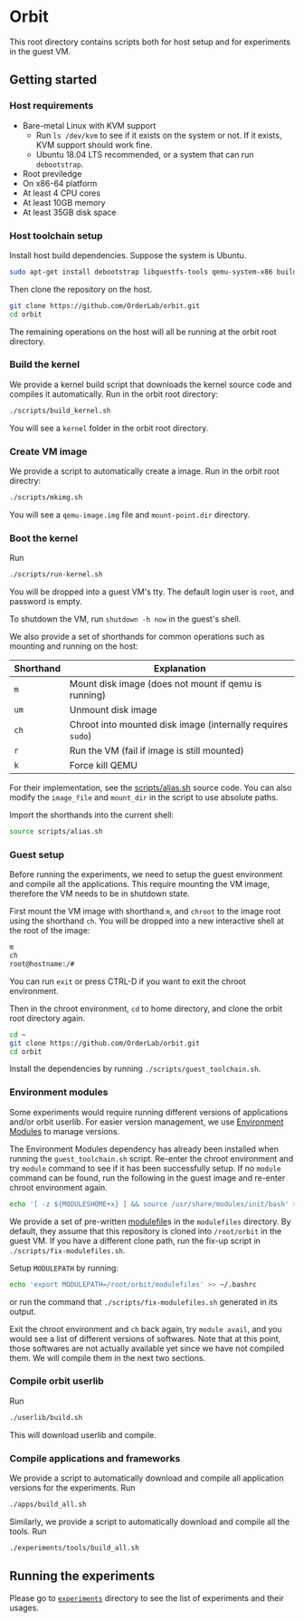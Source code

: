 # Orbit

This root directory contains scripts both for host setup and for experiments in the guest VM.

## Getting started

### Host requirements

- Bare-metal Linux with KVM support
  - Run `ls /dev/kvm` to see if it exists on the system or not. If it exists, KVM support should work fine.
  - Ubuntu 18.04 LTS recommended, or a system that can run `debootstrap`.
- Root previledge
- On x86-64 platform
- At least 4 CPU cores
- At least 10GB memory
- At least 35GB disk space

### Host toolchain setup

Install host build dependencies. Suppose the system is Ubuntu.

```bash
sudo apt-get install debootstrap libguestfs-tools qemu-system-x86 build-essentials
```

Then clone the repository on the host.

```bash
git clone https://github.com/OrderLab/orbit.git
cd orbit
```

The remaining operations on the host will all be running at the orbit root directory.

### Build the kernel

We provide a kernel build script that downloads the kernel source code and compiles it automatically. Run in the orbit root directory:
```bash
./scripts/build_kernel.sh
```

You will see a `kernel` folder in the orbit root directory.

### Create VM image

We provide a script to automatically create a image. Run in the orbit root directry:
```bash
./scripts/mkimg.sh
```

You will see a `qemu-image.img` file and `mount-point.dir` directory.

### Boot the kernel

Run
```bash
./scripts/run-kernel.sh
```

You will be dropped into a guest VM's tty. The default login user is `root`, and password is empty.

To shutdown the VM, run `shutdown -h now` in the guest's shell.

We also provide a set of shorthands for common operations such as mounting and running on the host:

| Shorthand | Explanation |
| ---- | ---- |
| `m`  | Mount disk image (does not mount if qemu is running) |
| `um` | Unmount disk image |
| `ch` | Chroot into mounted disk image (internally requires `sudo`) |
| `r`  | Run the VM (fail if image is still mounted) |
| `k`  | Force kill QEMU |

For their implementation, see the [scripts/alias.sh](scripts/alias.sh) source code. You can also modify the `image_file` and `mount_dir` in the script to use absolute paths.

Import the shorthands into the current shell:
```bash
source scripts/alias.sh
```

### Guest setup

Before running the experiments, we need to setup the guest environment and compile all the applications. This require mounting the VM image, therefore the VM needs to be in shutdown state.

First mount the VM image with shorthand `m`, and `chroot` to the image root using the shorthand `ch`. You will be dropped into a new interactive shell at the root of the image:
```bash
m
ch
root@hostname:/#
```
You can run `exit` or press CTRL-D if you want to exit the chroot environment.

Then in the chroot environment, `cd` to home directory, and clone the orbit root directory again.
```bash
cd ~
git clone https://github.com/OrderLab/orbit.git
cd orbit
```

Install the dependencies by running `./scripts/guest_toolchain.sh`.

### Environment modules

Some experiments would require running different versions of applications and/or orbit userlib. For easier version management, we use [Environment Modules](http://modules.sourceforge.net) to manage versions.

The Environment Modules dependency has already been installed when running the `guest_toolchain.sh` script. Re-enter the chroot environment and try `module` command to see if it has been successfully setup. If no `module` command can be found, run the following in the guest image and re-enter chroot environment again.
```bash
echo '[ -z ${MODULESHOME+x} ] && source /usr/share/modules/init/bash' >> ~/.bashrc
```

We provide a set of pre-written [modulefile](https://modules.readthedocs.io/en/latest/modulefile.html)s in the `modulefiles` directory. By default, they assume that this repository is cloned into `/root/orbit` in the guest VM. If you have a different clone path, run the fix-up script in `./scripts/fix-modulefiles.sh`.

Setup `MODULEPATH` by running:
```bash
echo 'export MODULEPATH=/root/orbit/modulefiles' >> ~/.bashrc
```
or run the command that `./scripts/fix-modulefiles.sh` generated in its output.

Exit the chroot environment and `ch` back again, try `module avail`, and you would see a list of different versions of softwares. Note that at this point, those softwares are not actually available yet since we have not compiled them. We will compile them in the next two sections.

### Compile orbit userlib

Run
```bash
./userlib/build.sh
```
This will download userlib and compile.

### Compile applications and frameworks

We provide a script to automatically download and compile all application versions for the experiments. Run
```bash
./apps/build_all.sh
```

Similarly, we provide a script to automatically download and compile all the tools. Run
```bash
./experiments/tools/build_all.sh
```

## Running the experiments

Please go to [`experiments`](experiments) directory to see the list of experiments and their usages.
